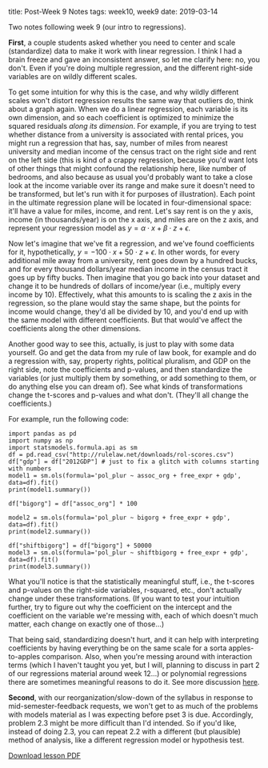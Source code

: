 title: Post-Week 9 Notes 
tags: week10, week9
date: 2019-03-14

Two notes following week 9 (our intro to regressions).

**First**, a couple students asked whether you need to center and scale (standardize) data to make it work with linear regression.  I think I had a brain freeze and gave an inconsistent answer, so let me clarify here: no, you don't.  Even if you're doing multiple regression, and the different right-side variables are on wildly different scales. 

To get some intuition for why this is the case, and why wildly different scales won't distort regression results the same way that outliers do, think about a graph again. When we do a linear regression, each variable is its own dimension, and so each coefficient is optimized to minimize the squared residuals *along its dimension*.  For example, if you are trying to test whether distance from a university is associated with rental prices, you might run a regression that has, say, number of miles from nearest university and median income of the census tract on the right side and rent on the left side (this is kind of a crappy regression, because you'd want lots of other things that might confound the relationship here, like number of bedrooms, and also because as usual you'd probably want to take a close look at the income variable over its range and make sure it doesn't need to be transformed, but let's run with it for purposes of illustration).  Each point in the ultimate regression plane will be located in four-dimensional space: it'll have a value for miles, income, and rent. Let's say rent is on the y axis, income (in thousands/year) is on the x axis, and miles are on the z axis, and represent your regression model as $y=\alpha \cdot x + \beta \cdot z + \epsilon$.

Now let's imagine that we've fit a regression, and we've found coefficients for it, hypothetically, $y= -100 \cdot x + 50 \cdot z + \epsilon$.  In other words, for every additional mile away from a university, rent goes down by a hundred bucks, and for every thousand dollars/year median income in the census tract it goes up by fifty bucks. Then imagine that you go back into your dataset and change it to be hundreds of dollars of income/year (i.e., multiply every income by 10). Effectively, what this amounts to is scaling the z axis in the regression, so the plane would stay the same shape, but the points for income would change, they'd all be divided by 10, and you'd end up with the same model with different coefficients. But that would've affect the coefficients along the other dimensions. 

Another good way to see this, actually, is just to play with some data yourself.  Go and get the data from my rule of law book, for example and do a regression with, say, property rights, political pluralism, and GDP on the right side, note the coefficients and p-values, and then standardize the variables (or just multiply them by something, or add something to them, or do anything else you can dream of).  See what kinds of transformations change the t-scores and p-values and what don't.  (They'll all change the coefficients.)

For example, run the following code: 

```
import pandas as pd
import numpy as np
import statsmodels.formula.api as sm
df = pd.read_csv("http://rulelaw.net/downloads/rol-scores.csv")
df["gdp"] = df["2012GDP"] # just to fix a glitch with columns starting with numbers
model1 = sm.ols(formula='pol_plur ~ assoc_org + free_expr + gdp', data=df).fit()
print(model1.summary())

df["bigorg"] = df["assoc_org"] * 100

model2 = sm.ols(formula='pol_plur ~ bigorg + free_expr + gdp', data=df).fit()
print(model2.summary())

df["shiftbigorg"] = df["bigorg"] + 50000
model3 = sm.ols(formula='pol_plur ~ shiftbigorg + free_expr + gdp', data=df).fit()
print(model3.summary())
```

What you'll notice is that the statistically meaningful stuff, i.e., the t-scores and p-values on the right-side variables, r-squared, etc., don't actually change under these transformations. (If you want to test your intuition further, try to figure out why the coefficient on the intercept and the coefficient on the variable we're messing with, each of which doesn't much matter, each change on exactly one of those...)

That being said, standardizing doesn't hurt, and it can help with interpreting coefficients by having everything be on the same scale for a sorta apples-to-apples comparison.  Also, when you're messing around with interaction terms (which I haven't taught you yet, but I will, planning to discuss in part 2 of our regressions material around week 12...) or polynomial regressions there are sometimes meaningful reasons to do it. See more discussion [here](https://statisticsbyjim.com/regression/standardize-variables-regression/).

**Second**, with our reorganization/slow-down of the syllabus in response to mid-semester-feedback requests, we won't get to as much of the problems with models material as I was expecting before pset 3 is due.  Accordingly, problem 2.3 might be more difficult than I'd intended. So if you'd like, instead of doing 2.3, you can repeat 2.2 with a different (but plausible) method of analysis, like a different regression model or hypothesis test.  

[Download lesson PDF]({attach}../images/post-week9-notes.pdf)

